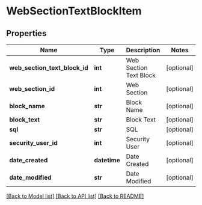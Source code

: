 # WebSectionTextBlockItem

## Properties
Name | Type | Description | Notes
------------ | ------------- | ------------- | -------------
**web_section_text_block_id** | **int** | Web Section Text Block | [optional] 
**web_section_id** | **int** | Web Section | [optional] 
**block_name** | **str** | Block Name | [optional] 
**block_text** | **str** | Block Text | [optional] 
**sql** | **str** | SQL | [optional] 
**security_user_id** | **int** | Security User | [optional] 
**date_created** | **datetime** | Date Created | [optional] 
**date_modified** | **str** | Date Modified | [optional] 

[[Back to Model list]](../README.md#documentation-for-models) [[Back to API list]](../README.md#documentation-for-api-endpoints) [[Back to README]](../README.md)


